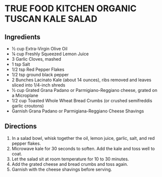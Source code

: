 # TRUE FOOD KITCHEN ORGANIC TUSCAN KALE SALAD

## Ingredients
- ½ cup Extra-Virgin Olive Oil
- ¼ cup Freshly Squeezed Lemon Juice
- 3  Garlic Cloves, mashed
- 1 tsp Salt
- 1/2 tsp Red Pepper Flakes
- 1/2 tsp ground black pepper
- 2 Bunches Lacinato Kale (about 14 ounces), ribs removed and leaves sliced into 1/4-inch shreds
- ½ cup Grated Grana Padano or Parmigiano-Reggiano cheese, grated on a Microplane
- 1/2 cup Toasted Whole Wheat Bread Crumbs (or crushed semifreddis garlic croutons)
- Garnish Grana Padano or Parmigiana-Reggiano Cheese Shavings                                                             

## Directions
1. In a salad bowl, whisk together the oil, lemon juice, garlic, salt, and red pepper flakes.
2. Microwave kale for 30 seconds to soften. Add the kale and toss well to coat.
3. Let the salad sit at room temperature for 10 to 30 minutes.
4. Add the grated cheese and bread crumbs and toss again.
5. Garnish with the cheese shavings before serving.
